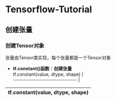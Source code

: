 # Tensorflow-Tutorial
## 创建张量
### 创建Tensor对象
张量由Tensor类实现，每个张量都是一个Tensor对象
- __tf.constant()函数：创建张量__           
tf.constant(value, dtype, shape) |  
 ------------------------------- | 
 
tf.constant(value, dtype, shape) | 
-------------------------------- |

